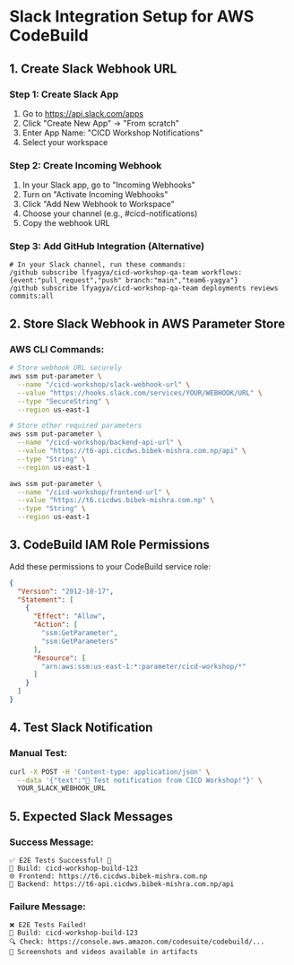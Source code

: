 # Slack Integration Setup for AWS CodeBuild

## 1. Create Slack Webhook URL

### Step 1: Create Slack App
1. Go to https://api.slack.com/apps
2. Click "Create New App" → "From scratch"
3. Enter App Name: "CICD Workshop Notifications"
4. Select your workspace

### Step 2: Create Incoming Webhook
1. In your Slack app, go to "Incoming Webhooks"
2. Turn on "Activate Incoming Webhooks"
3. Click "Add New Webhook to Workspace"
4. Choose your channel (e.g., #cicd-notifications)
5. Copy the webhook URL

### Step 3: Add GitHub Integration (Alternative)
```
# In your Slack channel, run these commands:
/github subscribe lfyagya/cicd-workshop-qa-team workflows:{event:"pull_request","push" branch:"main","team6-yagya"}
/github subscribe lfyagya/cicd-workshop-qa-team deployments reviews commits:all
```

## 2. Store Slack Webhook in AWS Parameter Store

### AWS CLI Commands:
```bash
# Store webhook URL securely
aws ssm put-parameter \
  --name "/cicd-workshop/slack-webhook-url" \
  --value "https://hooks.slack.com/services/YOUR/WEBHOOK/URL" \
  --type "SecureString" \
  --region us-east-1

# Store other required parameters
aws ssm put-parameter \
  --name "/cicd-workshop/backend-api-url" \
  --value "https://t6-api.cicdws.bibek-mishra.com.np/api" \
  --type "String" \
  --region us-east-1

aws ssm put-parameter \
  --name "/cicd-workshop/frontend-url" \
  --value "https://t6.cicdws.bibek-mishra.com.np" \
  --type "String" \
  --region us-east-1
```

## 3. CodeBuild IAM Role Permissions

Add these permissions to your CodeBuild service role:

```json
{
  "Version": "2012-10-17",
  "Statement": [
    {
      "Effect": "Allow",
      "Action": [
        "ssm:GetParameter",
        "ssm:GetParameters"
      ],
      "Resource": [
        "arn:aws:ssm:us-east-1:*:parameter/cicd-workshop/*"
      ]
    }
  ]
}
```

## 4. Test Slack Notification

### Manual Test:
```bash
curl -X POST -H 'Content-type: application/json' \
  --data '{"text":"🧪 Test notification from CICD Workshop!"}' \
  YOUR_SLACK_WEBHOOK_URL
```

## 5. Expected Slack Messages

### Success Message:
```
✅ E2E Tests Successful! 🎉
📍 Build: cicd-workshop-build-123
🌐 Frontend: https://t6.cicdws.bibek-mishra.com.np
🔗 Backend: https://t6-api.cicdws.bibek-mishra.com.np/api
```

### Failure Message:
```
❌ E2E Tests Failed!
📍 Build: cicd-workshop-build-123
🔍 Check: https://console.aws.amazon.com/codesuite/codebuild/...
📸 Screenshots and videos available in artifacts
```
